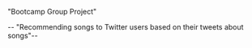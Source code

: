 "Bootcamp Group Project"

-- "Recommending songs to Twitter users based on their tweets about songs"--